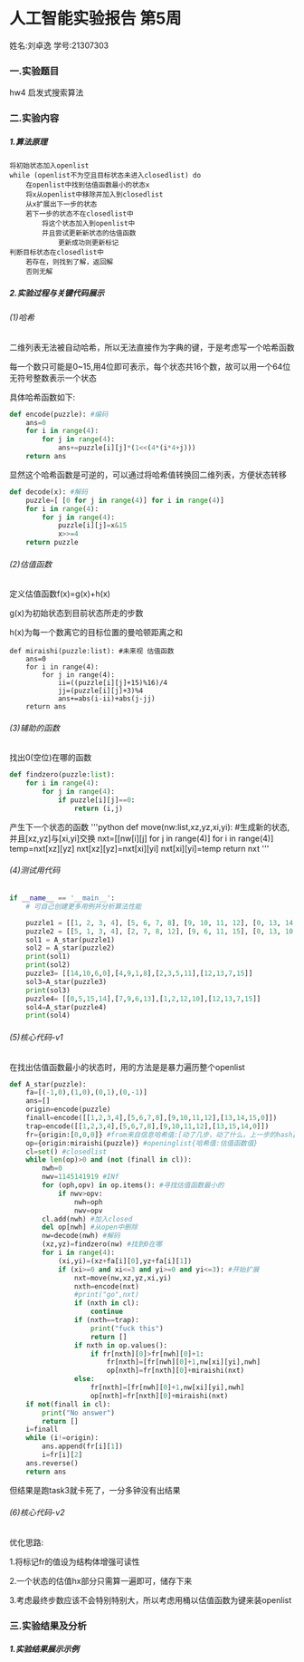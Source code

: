 # 人工智能实验报告 第5周

姓名:刘卓逸  学号:21307303

### 一.实验题目

hw4 启发式搜索算法

### 二.实验内容

##### 1.算法原理

```
将初始状态加入openlist
while (openlist不为空且目标状态未进入closedlist) do
    在openlist中找到估值函数最小的状态x
    将x从openlist中移除并加入到closedlist
    从x扩展出下一步的状态
    若下一步的状态不在closedlist中
        将这个状态加入到openlist中
        并且尝试更新新状态的估值函数
            更新成功则更新标记
判断目标状态在closedlist中
    若存在，则找到了解，返回解
    否则无解
```

##### 2.实验过程与关键代码展示

###### (1)哈希

二维列表无法被自动哈希，所以无法直接作为字典的键，于是考虑写一个哈希函数

每一个数只可能是0~15,用4位即可表示，每个状态共16个数，故可以用一个64位无符号整数表示一个状态

具体哈希函数如下:

```python
def encode(puzzle): #编码
    ans=0
    for i in range(4):
        for j in range(4):
            ans+=puzzle[i][j]*(1<<(4*(i*4+j)))
    return ans
```

显然这个哈希函数是可逆的，可以通过将哈希值转换回二维列表，方便状态转移

```python
def decode(x): #解码
    puzzle=[ [0 for j in range(4)] for i in range(4)]
    for i in range(4):
        for j in range(4):
            puzzle[i][j]=x&15
            x>>=4
    return puzzle
```

###### (2)估值函数

定义估值函数f(x)=g(x)+h(x)

g(x)为初始状态到目前状态所走的步数

h(x)为每一个数离它的目标位置的曼哈顿距离之和

```'python
def miraishi(puzzle:list): #未来视 估值函数
    ans=0
    for i in range(4):
        for j in range(4):
            ii=((puzzle[i][j]+15)%16)/4
            jj=(puzzle[i][j]+3)%4
            ans+=abs(i-ii)+abs(j-jj)
    return ans
```

###### (3)辅助的函数

找出0(空位)在哪的函数

```python
def findzero(puzzle:list):
    for i in range(4):
        for j in range(4):
            if puzzle[i][j]==0:
                return (i,j)
```

产生下一个状态的函数
'''python
def move(nw:list,xz,yz,xi,yi): #生成新的状态,并且[xz,yz]与[xi,yi]交换
    nxt=[[nw[i][j] for j in range(4)] for i in range(4)]
    temp=nxt[xz][yz]
    nxt[xz][yz]=nxt[xi][yi]
    nxt[xi][yi]=temp
    return nxt
'''

###### (4)测试用代码

```python
if __name__ == '__main__':
    # 可自己创建更多用例并分析算法性能

    puzzle1 = [[1, 2, 3, 4], [5, 6, 7, 8], [9, 10, 11, 12], [0, 13, 14, 15]]
    puzzle2 = [[5, 1, 3, 4], [2, 7, 8, 12], [9, 6, 11, 15], [0, 13, 10, 14]]
    sol1 = A_star(puzzle1)
    sol2 = A_star(puzzle2)
    print(sol1)
    print(sol2)
    puzzle3= [[14,10,6,0],[4,9,1,8],[2,3,5,11],[12,13,7,15]]
    sol3=A_star(puzzle3)
    print(sol3)
    puzzle4= [[0,5,15,14],[7,9,6,13],[1,2,12,10],[12,13,7,15]]
    sol4=A_star(puzzle4)
    print(sol4)
```

###### (5)核心代码-v1

在找出估值函数最小的状态时，用的方法是是暴力遍历整个openlist

```python
def A_star(puzzle):
    fa=[(-1,0),(1,0),(0,1),(0,-1)]
    ans=[]
    origin=encode(puzzle)
    finall=encode([[1,2,3,4],[5,6,7,8],[9,10,11,12],[13,14,15,0]])
    trap=encode([[1,2,3,4],[5,6,7,8],[9,10,11,12],[13,15,14,0]])
    fr={origin:[0,0,0]} #from来自信息哈希值:[动了几步，动了什么，上一步的hash]
    op={origin:miraishi(puzzle)} #openinglist{哈希值:估值函数值}
    cl=set() #closedlist
    while len(op)>0 and (not (finall in cl)):
        nwh=0
        nwv=1145141919 #INf
        for (oph,opv) in op.items(): #寻找估值函数最小的
            if nwv>opv:
                nwh=oph
                nwv=opv
        cl.add(nwh) #加入closed
        del op[nwh] #从open中删除
        nw=decode(nwh) #解码
        (xz,yz)=findzero(nw) #找到0在哪
        for i in range(4):
            (xi,yi)=(xz+fa[i][0],yz+fa[i][1])
            if (xi>=0 and xi<=3 and yi>=0 and yi<=3): #开始扩展
                nxt=move(nw,xz,yz,xi,yi)
                nxth=encode(nxt)
                #print("go",nxt)
                if (nxth in cl):
                    continue
                if (nxth==trap):
                    print("fuck this")
                    return []
                if nxth in op.values():
                    if fr[nxth][0]>fr[nwh][0]+1:
                        fr[nxth]=[fr[nwh][0]+1,nw[xi][yi],nwh]
                        op[nxth]=fr[nxth][0]+miraishi(nxt)
                else:
                    fr[nxth]=[fr[nwh][0]+1,nw[xi][yi],nwh]
                    op[nxth]=fr[nxth][0]+miraishi(nxt)
    if not(finall in cl):
        print("No answer")
        return []
    i=finall
    while (i!=origin):
        ans.append(fr[i][1])
        i=fr[i][2]
    ans.reverse()
    return ans
```

但结果是跑task3就卡死了，一分多钟没有出结果

###### (6)核心代码-v2

优化思路:

1.将标记fr的值设为结构体增强可读性

2.一个状态的估值hx部分只需算一遍即可，储存下来

3.考虑最终步数应该不会特别特别大，所以考虑用桶以估值函数为键来装openlist

### 三.实验结果及分析

##### 1.实验结果展示示例
